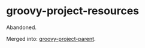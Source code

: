 # groovy-project-resources

Abandoned. 

Merged into: [groovy-project-parent](https://github.com/rvenutolo/groovy-project-parent).

